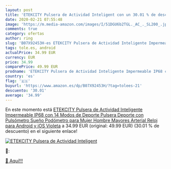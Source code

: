 ```yaml
---
layout: post
title: 'ETEKCITY Pulsera de Actividad Inteligent con un 30.01 % de descuento'
date: 2020-02-21 07:55:48
image: 'https://m.media-amazon.com/images/I/51DGU6b2TGL._AC_._SL200_.jpg'
comments: true
category: ofertas
author: ring
slug: 'B07X92453H-es ETEKCITY Pulsera de Actividad Inteligente Impermeable IP68...'
tags: tole.es, android
actualPrice: 34.99 EUR
currency: EUR
price: 34.99
comparePrice: 49.99 EUR
prodname: 'ETEKCITY Pulsera de Actividad Inteligente Impermeable IP68 con 14 Modos de Deporte  Pulsera Deporte con Pulsómetro Sueño Podómetro para Mujer Hombre Mayores  Arterial Reloj para Android y iOS Violeta'
country: 'es'
flag: '🇪🇸'
buyurl: 'https://www.amazon.es/dp/B07X92453H/?tag=tolees-21'
descuento: '30.01'
average: '34.99'
---
```


En este momento está [ETEKCITY Pulsera de Actividad Inteligente Impermeable IP68 con 14 Modos de Deporte  Pulsera Deporte con Pulsómetro Sueño Podómetro para Mujer Hombre Mayores  Arterial Reloj para Android y iOS Violeta](https://www.amazon.es/dp/B07X92453H/?tag=tolees-21) a 34.99 EUR (original: 49.99 EUR) (30.01 %  de descuento) en el siguiente enlace!

[![ETEKCITY Pulsera de Actividad Inteligent](https://m.media-amazon.com/images/I/51DGU6b2TGL._AC_._SL200_.jpg)](https://www.amazon.es/dp/B07X92453H/?tag=tolees-21)

🔎:


[🛒 Aquí!!!](https://www.amazon.es/dp/B07X92453H/?tag=tolees-21)
